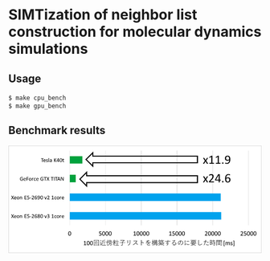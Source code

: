# SIMTization of neighbor list construction for molecular dynamics simulations

## Usage
    $ make cpu_bench
    $ make gpu_bench

## Benchmark results
![top-page](https://raw.githubusercontent.com/kohnakagawa/md_neighbor_list/figure/bench.png)
